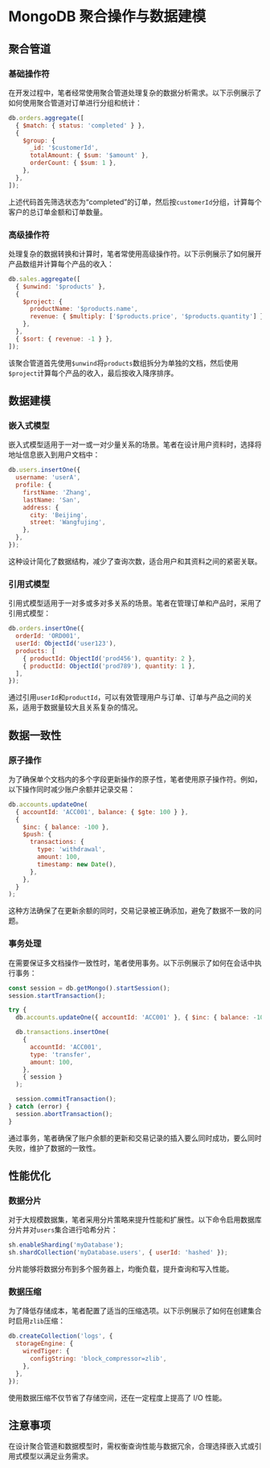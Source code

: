 # MongoDB 聚合操作与数据建模

## 聚合管道

### 基础操作符

在开发过程中，笔者经常使用聚合管道处理复杂的数据分析需求。以下示例展示了如何使用聚合管道对订单进行分组和统计：

```javascript
db.orders.aggregate([
  { $match: { status: 'completed' } },
  {
    $group: {
      _id: '$customerId',
      totalAmount: { $sum: '$amount' },
      orderCount: { $sum: 1 },
    },
  },
]);
```

上述代码首先筛选状态为“completed”的订单，然后按`customerId`分组，计算每个客户的总订单金额和订单数量。

### 高级操作符

处理复杂的数据转换和计算时，笔者常使用高级操作符。以下示例展示了如何展开产品数组并计算每个产品的收入：

```javascript
db.sales.aggregate([
  { $unwind: '$products' },
  {
    $project: {
      productName: '$products.name',
      revenue: { $multiply: ['$products.price', '$products.quantity'] },
    },
  },
  { $sort: { revenue: -1 } },
]);
```

该聚合管道首先使用`$unwind`将`products`数组拆分为单独的文档，然后使用`$project`计算每个产品的收入，最后按收入降序排序。

## 数据建模

### 嵌入式模型

嵌入式模型适用于一对一或一对少量关系的场景。笔者在设计用户资料时，选择将地址信息嵌入到用户文档中：

```javascript
db.users.insertOne({
  username: 'userA',
  profile: {
    firstName: 'Zhang',
    lastName: 'San',
    address: {
      city: 'Beijing',
      street: 'Wangfujing',
    },
  },
});
```

这种设计简化了数据结构，减少了查询次数，适合用户和其资料之间的紧密关联。

### 引用式模型

引用式模型适用于一对多或多对多关系的场景。笔者在管理订单和产品时，采用了引用式模型：

```javascript
db.orders.insertOne({
  orderId: 'ORD001',
  userId: ObjectId('user123'),
  products: [
    { productId: ObjectId('prod456'), quantity: 2 },
    { productId: ObjectId('prod789'), quantity: 1 },
  ],
});
```

通过引用`userId`和`productId`，可以有效管理用户与订单、订单与产品之间的关系，适用于数据量较大且关系复杂的情况。

## 数据一致性

### 原子操作

为了确保单个文档内的多个字段更新操作的原子性，笔者使用原子操作符。例如，以下操作同时减少账户余额并记录交易：

```javascript
db.accounts.updateOne(
  { accountId: 'ACC001', balance: { $gte: 100 } },
  {
    $inc: { balance: -100 },
    $push: {
      transactions: {
        type: 'withdrawal',
        amount: 100,
        timestamp: new Date(),
      },
    },
  }
);
```

这种方法确保了在更新余额的同时，交易记录被正确添加，避免了数据不一致的问题。

### 事务处理

在需要保证多文档操作一致性时，笔者使用事务。以下示例展示了如何在会话中执行事务：

```javascript
const session = db.getMongo().startSession();
session.startTransaction();

try {
  db.accounts.updateOne({ accountId: 'ACC001' }, { $inc: { balance: -100 } }, { session });

  db.transactions.insertOne(
    {
      accountId: 'ACC001',
      type: 'transfer',
      amount: 100,
    },
    { session }
  );

  session.commitTransaction();
} catch (error) {
  session.abortTransaction();
}
```

通过事务，笔者确保了账户余额的更新和交易记录的插入要么同时成功，要么同时失败，维护了数据的一致性。

## 性能优化

### 数据分片

对于大规模数据集，笔者采用分片策略来提升性能和扩展性。以下命令启用数据库分片并对`users`集合进行哈希分片：

```javascript
sh.enableSharding('myDatabase');
sh.shardCollection('myDatabase.users', { userId: 'hashed' });
```

分片能够将数据分布到多个服务器上，均衡负载，提升查询和写入性能。

### 数据压缩

为了降低存储成本，笔者配置了适当的压缩选项。以下示例展示了如何在创建集合时启用`zlib`压缩：

```javascript
db.createCollection('logs', {
  storageEngine: {
    wiredTiger: {
      configString: 'block_compressor=zlib',
    },
  },
});
```

使用数据压缩不仅节省了存储空间，还在一定程度上提高了 I/O 性能。

## 注意事项

在设计聚合管道和数据模型时，需权衡查询性能与数据冗余，合理选择嵌入式或引用式模型以满足业务需求。

